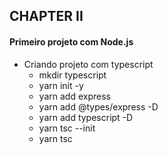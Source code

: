 ## CHAPTER II

#### Primeiro projeto com Node.js

- Criando projeto com typescript
  - mkdir typescript
  - yarn init -y
  - yarn add express
  - yarn add @types/express -D
  - yarn add typescript -D
  - yarn tsc --init
  - yarn tsc
